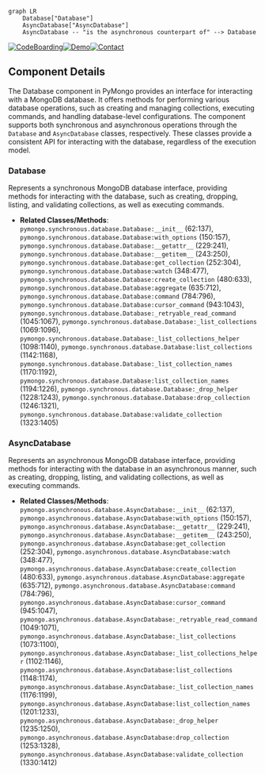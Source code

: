 ```mermaid
graph LR
    Database["Database"]
    AsyncDatabase["AsyncDatabase"]
    AsyncDatabase -- "is the asynchronous counterpart of" --> Database
```
[![CodeBoarding](https://img.shields.io/badge/Generated%20by-CodeBoarding-9cf?style=flat-square)](https://github.com/CodeBoarding/CodeBoarding)[![Demo](https://img.shields.io/badge/Try%20our-Demo-blue?style=flat-square)](https://www.codeboarding.org/demo)[![Contact](https://img.shields.io/badge/Contact%20us%20-%20codeboarding@gmail.com-lightgrey?style=flat-square)](mailto:codeboarding@gmail.com)

## Component Details

The Database component in PyMongo provides an interface for interacting with a MongoDB database. It offers methods for performing various database operations, such as creating and managing collections, executing commands, and handling database-level configurations. The component supports both synchronous and asynchronous operations through the `Database` and `AsyncDatabase` classes, respectively. These classes provide a consistent API for interacting with the database, regardless of the execution model.

### Database
Represents a synchronous MongoDB database interface, providing methods for interacting with the database, such as creating, dropping, listing, and validating collections, as well as executing commands.
- **Related Classes/Methods**: `pymongo.synchronous.database.Database:__init__` (62:137), `pymongo.synchronous.database.Database:with_options` (150:157), `pymongo.synchronous.database.Database:__getattr__` (229:241), `pymongo.synchronous.database.Database:__getitem__` (243:250), `pymongo.synchronous.database.Database:get_collection` (252:304), `pymongo.synchronous.database.Database:watch` (348:477), `pymongo.synchronous.database.Database:create_collection` (480:633), `pymongo.synchronous.database.Database:aggregate` (635:712), `pymongo.synchronous.database.Database:command` (784:796), `pymongo.synchronous.database.Database:cursor_command` (943:1043), `pymongo.synchronous.database.Database:_retryable_read_command` (1045:1067), `pymongo.synchronous.database.Database:_list_collections` (1069:1096), `pymongo.synchronous.database.Database:_list_collections_helper` (1098:1140), `pymongo.synchronous.database.Database:list_collections` (1142:1168), `pymongo.synchronous.database.Database:_list_collection_names` (1170:1192), `pymongo.synchronous.database.Database:list_collection_names` (1194:1226), `pymongo.synchronous.database.Database:_drop_helper` (1228:1243), `pymongo.synchronous.database.Database:drop_collection` (1246:1321), `pymongo.synchronous.database.Database:validate_collection` (1323:1405)

### AsyncDatabase
Represents an asynchronous MongoDB database interface, providing methods for interacting with the database in an asynchronous manner, such as creating, dropping, listing, and validating collections, as well as executing commands.
- **Related Classes/Methods**: `pymongo.asynchronous.database.AsyncDatabase:__init__` (62:137), `pymongo.asynchronous.database.AsyncDatabase:with_options` (150:157), `pymongo.asynchronous.database.AsyncDatabase:__getattr__` (229:241), `pymongo.asynchronous.database.AsyncDatabase:__getitem__` (243:250), `pymongo.asynchronous.database.AsyncDatabase:get_collection` (252:304), `pymongo.asynchronous.database.AsyncDatabase:watch` (348:477), `pymongo.asynchronous.database.AsyncDatabase:create_collection` (480:633), `pymongo.asynchronous.database.AsyncDatabase:aggregate` (635:712), `pymongo.asynchronous.database.AsyncDatabase:command` (784:796), `pymongo.asynchronous.database.AsyncDatabase:cursor_command` (945:1047), `pymongo.asynchronous.database.AsyncDatabase:_retryable_read_command` (1049:1071), `pymongo.asynchronous.database.AsyncDatabase:_list_collections` (1073:1100), `pymongo.asynchronous.database.AsyncDatabase:_list_collections_helper` (1102:1146), `pymongo.asynchronous.database.AsyncDatabase:list_collections` (1148:1174), `pymongo.asynchronous.database.AsyncDatabase:_list_collection_names` (1176:1199), `pymongo.asynchronous.database.AsyncDatabase:list_collection_names` (1201:1233), `pymongo.asynchronous.database.AsyncDatabase:_drop_helper` (1235:1250), `pymongo.asynchronous.database.AsyncDatabase:drop_collection` (1253:1328), `pymongo.asynchronous.database.AsyncDatabase:validate_collection` (1330:1412)